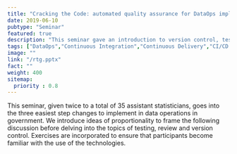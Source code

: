 ```yaml
---
title: "Cracking the Code: automated quality assurance for DataOps implementation in government"
date: 2019-06-10
pubtype: "Seminar"
featured: true
description: "This seminar gave an introduction to version control, testing, code review, continuous integration and statistical quality control in a government focussed manner - where technologies might not be available to everyone.."
tags: ["DataOps","Continuous Integration","Continuous Delivery","CI/CD pipelines","agile","testing","review","version control","statistical quality control"]
image: ""
link: "/rtg.pptx"
fact: ""
weight: 400
sitemap:
  priority : 0.8
---
```


This seminar, given twice to a total of 35 assistant statisticians, goes into the three easiest step changes to implement in data operations in government. We introduce ideas of proportionality to frame the following discussion before delving into the topics of testing, review and version control. Exercises are incorporated to ensure that participants become familiar with the use of the technologies.
